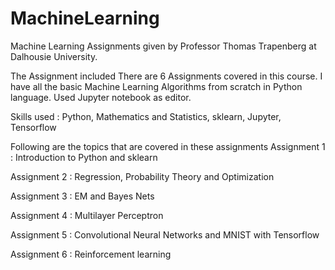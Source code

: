 # MachineLearning
Machine Learning Assignments given by Professor Thomas Trapenberg at Dalhousie University.

The Assignment included 
There are 6 Assignments covered in this course. I have all the basic Machine Learning Algorithms from scratch in Python language. 
Used Jupyter notebook as editor.

Skills used : Python, Mathematics and Statistics, sklearn, Jupyter, Tensorflow

Following are the topics that are covered in these assignments
 Assignment 1 : Introduction to Python and sklearn
 
 Assignment 2 : Regression, Probability Theory and Optimization
 
 Assignment 3 : EM and Bayes Nets

Assignment 4 : Multilayer Perceptron

Assignment 5 : Convolutional Neural Networks and MNIST with Tensorflow

Assignment 6 : Reinforcement learning



